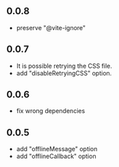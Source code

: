 ## 0.0.8

- preserve "@vite-ignore"

## 0.0.7

- It is possible retrying the CSS file.
- add "disableRetryingCSS" option.

## 0.0.6

- fix wrong dependencies

## 0.0.5

- add "offlineMessage" option
- add "offlineCallback" option
